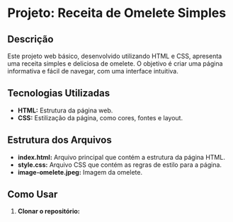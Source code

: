 # Projeto: Receita de Omelete Simples

## Descrição
Este projeto web básico, desenvolvido utilizando HTML e CSS, apresenta uma receita simples e deliciosa de omelete. O objetivo é criar uma página informativa e fácil de navegar, com uma interface intuitiva.

## Tecnologias Utilizadas
* **HTML:** Estrutura da página web.
* **CSS:** Estilização da página, como cores, fontes e layout.

## Estrutura dos Arquivos
* **index.html:** Arquivo principal que contém a estrutura da página HTML.
* **style.css:** Arquivo CSS que contém as regras de estilo para a página.
* **image-omelete.jpeg:** Imagem da omelete.

## Como Usar
1. **Clonar o repositório:**
   ```bash
   